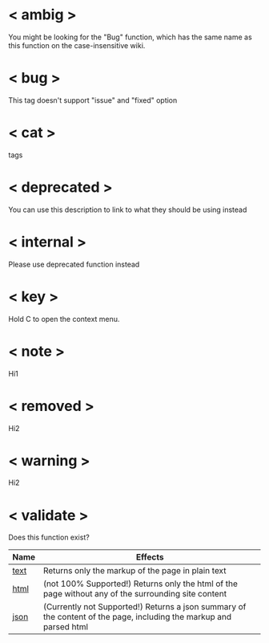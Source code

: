 <title>Tests</title>

# < ambig >
<ambig page="Bug">You might be looking for the "Bug" function, which has the same name as this function on the case-insensitive wiki.</ambig>

# < bug >
<bug issue="1">This tag doesn't support "issue" and "fixed" option</bug>

# < cat >
<cat>tags</cat>

# < deprecated >
<deprecated>You can use this description to link to what they should be using instead</deprecated>

# < internal >
<internal>Please use <page text="this">deprecated</page> function instead</internal>

# < key >
Hold <key>C</key> to open the context menu.

# < note >
<note>Hi1</note>

# < removed >
<removed>Hi2</removed>

# < warning >
<warning>Hi2</warning>

# < validate >
<validate>Does this function exist?</validate>

| Name | Effects |
|-------|------|
| [text](https://holylib.raphaelit7.com/Tests?format=text) | Returns only the markup of the page in plain text |
| [html](hhttps://holylib.raphaelit7.com/Tests?format=html) | (not 100% Supported!) Returns only the html of the page without any of the surrounding site content |
| [json](https://holylib.raphaelit7.com/Tests?format=json) | (Currently not Supported!) Returns a json summary of the content of the page, including the markup and parsed html |